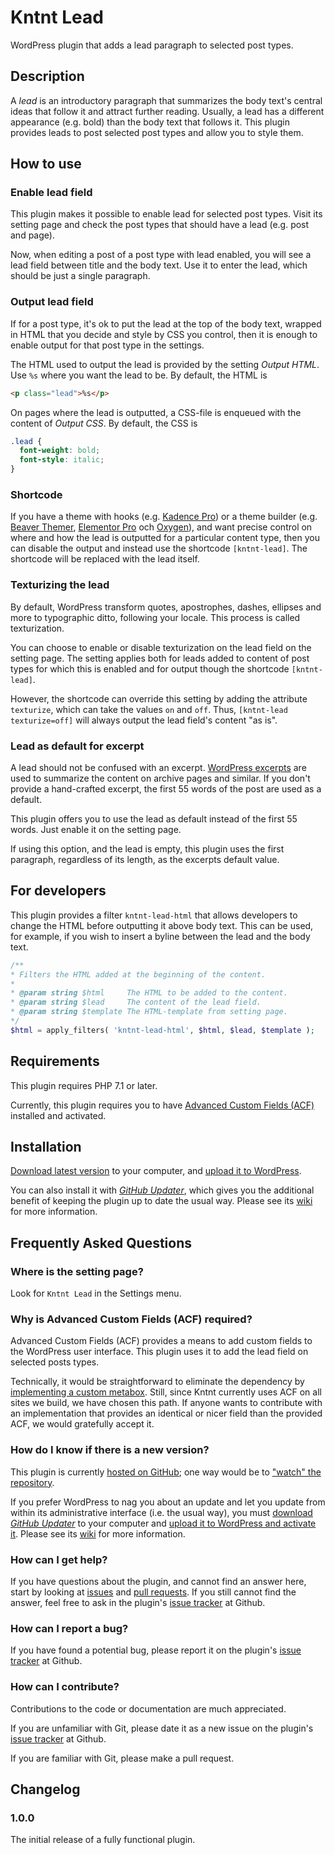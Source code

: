 # Kntnt Lead

WordPress plugin that adds a lead paragraph to selected post types.

## Description

A *lead* is an introductory paragraph that summarizes the body text's central ideas that follow it and attract further reading. Usually, a lead has a different appearance (e.g. bold) than the body text that follows it. This plugin provides leads to post selected post types and allow you to style them.

## How to use

### Enable lead field

This plugin makes it possible to enable lead for selected post types. Visit its setting page and check the post types that should have a lead (e.g. post and page).

Now, when editing a post of a post type with lead enabled, you will see a lead field between title and the body text. Use it to enter the lead, which should be just a single paragraph.

### Output lead field

If for a post type, it's ok to put the lead at the top of the body text, wrapped in HTML that you decide and style by CSS you control, then it is enough to enable output for that post type in the settings.

The HTML used to output the lead is provided by the setting *Output HTML*. Use `%s` where you want the lead to be. By default, the HTML is

```HTML
<p class="lead">%s</p>
```

On pages where the lead is outputted, a CSS-file is enqueued with the content of *Output CSS*. By default, the CSS is

```CSS
.lead {
  font-weight: bold;
  font-style: italic;
}
```

### Shortcode

If you have a theme with hooks (e.g. [Kadence Pro](https://kadence-theme.com/)) or a theme builder (e.g. [Beaver Themer](https://www.wpbeaverbuilder.com/beaver-themer/), [Elementor Pro](https://elementor.com/features/theme-builder/) och [Oxygen](https://oxygenbuilder.com/)), and want precise control on where and how the lead is outputted for a particular content type, then you can disable the output and instead use the shortcode `[kntnt-lead]`. The shortcode will be replaced with the lead itself.

### Texturizing the lead

By default, WordPress transform quotes, apostrophes, dashes, ellipses and more to typographic ditto, following your locale. This process is called texturization.

You can choose to enable or disable texturization on the lead field on the setting page. The setting applies both for leads added to content of post types for which this is enabled and for output though the shortcode `[kntnt-lead]`.

However, the shortcode can override this setting by adding the attribute `texturize`, which can take the values `on` and `off`. Thus, `[kntnt-lead texturize=off]` will always output the lead field's content "as is".

### Lead as default for excerpt

A lead should not be confused with an excerpt. [WordPress excerpts](https://wordpress.org/support/article/excerpt/) are used to summarize the content on archive pages and similar. If you don't provide a hand-crafted excerpt, the first 55 words of the post are used as a default.

This plugin offers you to use the lead as default instead of the first 55 words. Just enable it on the setting page.

If using this option, and the lead is empty, this plugin uses the first paragraph, regardless of its length, as the excerpts default value.    

## For developers

This plugin provides a filter `kntnt-lead-html` that allows developers to change the HTML before outputting it above body text. This can be used, for example, if you wish to insert a byline between the lead and the body text.

```PHP
/**
* Filters the HTML added at the beginning of the content.
*
* @param string $html     The HTML to be added to the content.
* @param string $lead     The content of the lead field.
* @param string $template The HTML-template from setting page.
*/
$html = apply_filters( 'kntnt-lead-html', $html, $lead, $template );
```

## Requirements

This plugin requires PHP 7.1 or later.

Currently, this plugin requires you to have [Advanced Custom Fields (ACF)](https://wordpress.org/plugins/advanced-custom-fields/) installed and activated.

## Installation

[Download latest version](https://github.com/Kntnt/kntnt-lead/releases/latest) to your computer, and [upload it to WordPress](https://wordpress.org/support/article/managing-plugins/#manual-upload-via-wordpress-admin).

You can also install it with [*GitHub Updater*](https://github.com/afragen/github-updater), which gives you the additional benefit of keeping the plugin up to date the usual way. Please see its [wiki](https://github.com/afragen/github-updater/wiki) for more information.

## Frequently Asked Questions

### Where is the setting page?

Look for `Kntnt Lead` in the Settings menu.

### Why is Advanced Custom Fields (ACF) required?

Advanced Custom Fields (ACF) provides a means to add custom fields to the WordPress user interface. This plugin uses it to add the lead field on selected posts types.

Technically, it would be straightforward to eliminate the dependency by [implementing a custom metabox](https://developer.wordpress.org/plugins/metadata/custom-meta-boxes/). Still, since Kntnt currently uses ACF on all sites we build, we have chosen this path. If anyone wants to contribute with an implementation that provides an identical or nicer field than the provided ACF, we would gratefully accept it.

### How do I know if there is a new version?

This plugin is currently [hosted on GitHub](https://github.com/kntnt/kntnt-lead); one way would be to ["watch" the repository](https://docs.github.com/en/github/managing-subscriptions-and-notifications-on-github/about-notifications#notifications-and-subscriptions).

If you prefer WordPress to nag you about an update and let you update from within its administrative interface (i.e. the usual way), you must [download *GitHub Updater*](https://github.com/afragen/github-updater/releases/latest) to your computer and [upload it to WordPress and activate it](https://github.com/afragen/github-updater/wiki/Installation#upload). Please see its [wiki](https://github.com/afragen/github-updater/wiki) for more information. 

### How can I get help?

If you have questions about the plugin, and cannot find an answer here, start by looking at [issues](https://github.com/kntnt/kntnt-lead/issues) and [pull requests](https://github.com/kntnt/kntnt-lead/pulls). If you still cannot find the answer, feel free to ask in the plugin's [issue tracker](https://github.com/kntnt/kntnt-lead/issues) at Github.

### How can I report a bug?

If you have found a potential bug, please report it on the plugin's [issue tracker](https://github.com/kntnt/kntnt-lead/issues) at Github.

### How can I contribute?

Contributions to the code or documentation are much appreciated.

If you are unfamiliar with Git, please date it as a new issue on the plugin's [issue tracker](https://github.com/kntnt/kntnt-lead/issues) at Github.

If you are familiar with Git, please make a pull request.

## Changelog

### 1.0.0

The initial release of a fully functional plugin.
